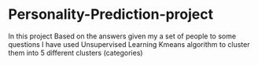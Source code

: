 # Personality-Prediction-project
In this project Based on the answers given my a set of people to some questions I have used Unsupervised Learning Kmeans algorithm to cluster them into 5 different clusters (categories)
